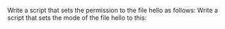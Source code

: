 Write a script that sets the permission to the file hello as follows:
Write a script that sets the mode of the file hello to this:
